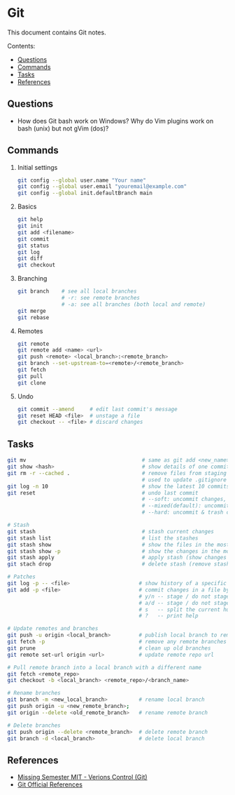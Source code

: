 # Git

This document contains Git notes.

Contents:

* [Questions](#questions)
* [Commands](#commands)
* [Tasks](#tasks)
* [References](#references)

## Questions
*   How does Git bash work on Windows? Why do Vim plugins work on bash (unix) but not gVim (dos)?

## Commands
1.  Initial settings
    ```bash
    git config --global user.name "Your name"
    git config --global user.email "youremail@example.com"
    git config --global init.defaultBranch main
    ```

1.  Basics
    ```bash
    git help
    git init
    git add <filename>
    git commit
    git status
    git log
    git diff
    git checkout
    ```

1.  Branching
    ```bash
    git branch    # see all local branches
                  # -r: see remote branches
                  # -a: see all branches (both local and remote)
    git merge
    git rebase
    ```

1.  Remotes
    ```bash
    git remote
    git remote add <name> <url>
    git push <remote> <local_branch>:<remote_branch>
    git branch --set-upstream-to=<remote>/<remote_branch>
    git fetch
    git pull
    git clone
    ```

1.  Undo
    ```bash
    git commit --amend     # edit last commit's message
    git reset HEAD <file>  # unstage a file
    git checkout -- <file> # discard changes
    ```

## Tasks
```bash
git mv                                     # same as git add <new_name>; git rm <old_name>
git show <hash>                            # show details of one commit
git rm -r --cached .                       # remove files from staging area but keey them in working directory
                                           # used to update .gitignore file aftering changing it
git log -n 10                              # show the latest 10 commits
git reset                                  # undo last commit
                                           # --soft: uncommit changes, but keep them staged (repo --> staging area)
                                           # --mixed(default): uncommit & unstage changes (repo --> working tree)
                                           # --hard: uncommit & trash changes (repo --> trash can)

# Stash
git stash                                  # stash current changes
git stash list                             # list the stashes
git stash show                             # show the files in the most recent stash
git stash show -p                          # show the changes in the most recent stash
git stash apply                            # apply stash (show changes in current index)
git stach drop                             # delete stash (remove stash "commits")

# Patches
git log -p -- <file>                      # show history of a specific file
git add -p <file>                         # commit changes in a file by patches
                                          # y/n -- stage / do not stage this hunk
                                          # a/d -- stage / do not stage this hunk and any remaining hunks
                                          # s   -- split the current hunk into smaller hunks
                                          # ?   -- print help

# Update remotes and branches
git push -u origin <local_branch>         # publish local branch to remote repo
git fetch -p                              # remove any remote branches that don't exist anymore
git prune                                 # clean up old branches
git remote set-url origin <url>           # update remote repo url

# Pull remote branch into a local branch with a different name
git fetch <remote_repo>
git checkout -b <local_branch> <remote_repo>/<branch_name>

# Rename branches
git branch -m <new_local_branch>          # rename local branch
git push origin -u <new_remote_branch>;
git origin --delete <old_remote_branch>   # rename remote branch

# Delete branches
git push origin --delete <remote_branch>  # delete remote branch
git branch -d <local_branch>              # delete local branch
```

## References
*  [Missing Semester MIT - Verions Control (Git)](https://missing.csail.mit.edu/2020/version-control/)
*  [Git Official References](https://git-scm.com/docs)
